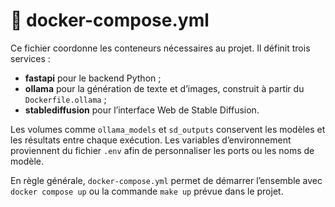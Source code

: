 # 🐳 docker-compose.yml

Ce fichier coordonne les conteneurs nécessaires au projet. Il définit trois services :
- **fastapi** pour le backend Python ;
- **ollama** pour la génération de texte et d’images, construit à partir du `Dockerfile.ollama` ;
- **stablediffusion** pour l’interface Web de Stable Diffusion.

Les volumes comme `ollama_models` et `sd_outputs` conservent les modèles et les résultats entre chaque exécution. Les variables d’environnement proviennent du fichier `.env` afin de personnaliser les ports ou les noms de modèle.

En règle générale, `docker-compose.yml` permet de démarrer l’ensemble avec `docker compose up` ou la commande `make up` prévue dans le projet.
